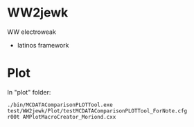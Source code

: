 WW2jewk
=======

WW electroweak

* latinos framework


# Plot

In "plot" folder:

    ./bin/MCDATAComparisonPLOTTool.exe test/WW2jewk/Plot/testMCDATAComparisonPLOTTool_ForNote.cfg
    r00t AMPlotMacroCreator_Moriond.cxx

